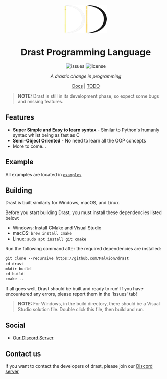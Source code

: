 <div align="center">

![Drast Logo 64](resources/Logo_64_dark.png#gh-dark-mode-only)
![Drast Logo](resources/Logo_64_light.png#gh-light-mode-only)

# Drast Programming Language

![issues](https://img.shields.io/github/issues/Malvion/drast?style=flat-square)
![license](https://img.shields.io/github/license/Malvion/drast?style=flat-square)

_A drastic change in programming_

[Docs](docs/docs.md) | [TODO](TODO.md)

</div>

> **NOTE:** Drast is still in its development phase, so expect some bugs and missing features.

## Features

- **Super Simple and Easy to learn syntax** - Similar to Python's humanly syntax whilst being as fast as C
- **Semi-Object Oriented** - No need to learn all the OOP concepts
- More to come...

## Example

All examples are located in [`examples`](https://github.com/Malvion/drast/tree/master/examples)

## Building

Drast is built similarly for Windows, macOS, and Linux.

Before you start building Drast, you must install these dependencies listed below:

- Windows: Install CMake and Visual Studio
- macOS: `brew install cmake`
- Linux: `sudo apt install git cmake`

Run the following command after the required dependencies are installed:

```batch
git clone --recursive https://github.com/Malvion/drast
cd drast
mkdir build
cd build
cmake ..
```

If all goes well, Drast should be built and ready to run! If you have encountered any errors, please report them in
the 'Issues' tab!

> **NOTE:** For Windows, in the build directory, there should be a Visual Studio solution file. Double click this file,
> then build and
> run.

## Social

- [Our Discord Server](https://discord.gg/ZbmHzNmzPH)

## Contact us

If you want to contact the developers of drast, please join our [Discord server](https://discord.com/invite/ZbmHzNmzPH)
